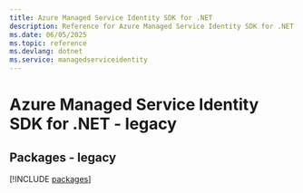```yaml
---
title: Azure Managed Service Identity SDK for .NET
description: Reference for Azure Managed Service Identity SDK for .NET
ms.date: 06/05/2025
ms.topic: reference
ms.devlang: dotnet
ms.service: managedserviceidentity
---
```

# Azure Managed Service Identity SDK for .NET - legacy
## Packages - legacy
[!INCLUDE [packages](managed-service-identity-index.md)]